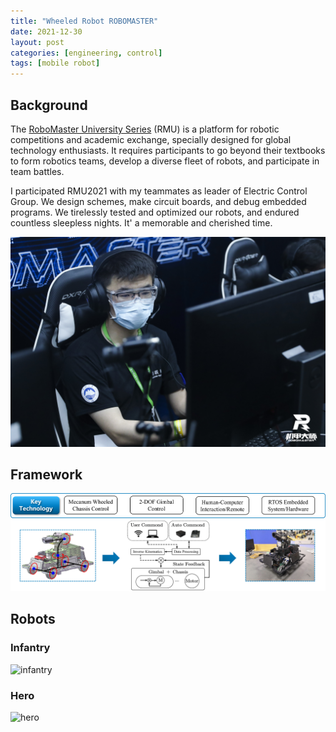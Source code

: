 ```yaml
---
title: "Wheeled Robot ROBOMASTER"
date: 2021-12-30
layout: post
categories: [engineering, control]
tags: [mobile robot]
---
```



## Background
The [RoboMaster University Series](https://www.robomaster.com/en-US/robo/overview) (RMU) is a platform for robotic competitions and academic exchange, specially designed for global technology enthusiasts. It requires participants to go beyond their textbooks to form robotics teams, develop a diverse fleet of robots, and participate in team battles.


I participated RMU2021 with my teammates as leader of Electric Control Group. We design schemes, make circuit boards, and debug embedded programs. We tirelessly tested and optimized our robots, and endured countless sleepless nights. It' a memorable and cherished time.
<!-- ![operate](/images/rm/operate.jpg) -->
<img class="center" src="/images/rm/Operate.jpg" width="600px" alt="operate" />

## Framework

![KeyTechnology](/images/rm/KeyTechnology.png)
![Framework](/images/rm/WheeldRobotRM.png)

## Robots

### Infantry
<!-- ![infantry](/images/rm/infantry34.jpg) -->
<img class="center" src="/images/rm/infantry34.jpg" width="600px" alt="infantry" />

### Hero
<!-- ![hero](/images/rm/hero2.jpg) -->
<img class="center" src="/images/rm/hero2.jpg" width="600px" alt="hero" />

